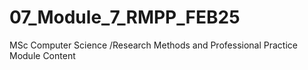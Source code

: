 # 07_Module_7_RMPP_FEB25
MSc Computer Science /Research Methods and Professional Practice  Module Content
